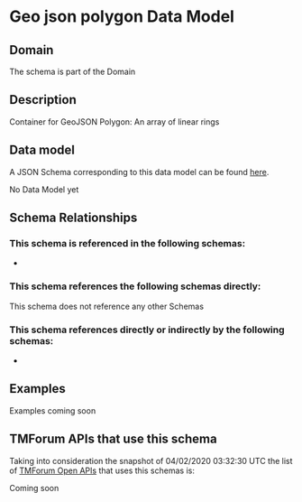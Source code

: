 # Geo json polygon Data Model

## Domain

The  schema is part of the  Domain

## Description

Container for GeoJSON Polygon: An array of linear rings

## Data model

A JSON Schema corresponding to this data model can be found
[here](https://github.com/tmforum-rand/schemas/blob/candidates/Common/GeoJsonPolygon.schema.json).

No Data Model yet

## Schema Relationships

### This schema is referenced in the following schemas:

-

### This schema references the following schemas directly:

This schema does not reference any other Schemas

### This schema references directly or indirectly by the following schemas:

-



## Examples

Examples coming soon

## TMForum APIs that use this schema

Taking into consideration the snapshot of 04/02/2020 03:32:30 UTC the list of [TMForum Open APIs](https://www.tmforum.org/open-apis/) that uses this schemas is:

Coming soon